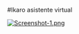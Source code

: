  #Ikaro asistente virtual
 
 [![Screenshot-1.png](https://i.postimg.cc/5yTWVF91/Screenshot-1.png)](https://postimg.cc/xNv4G8bF)
 
 
 
